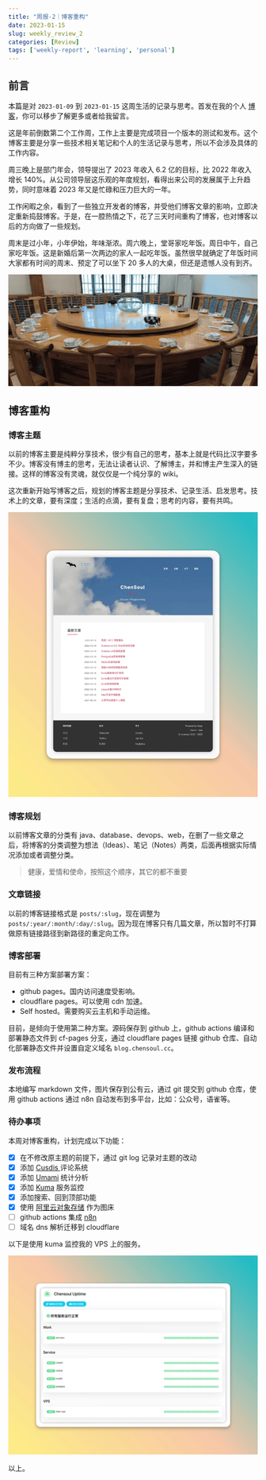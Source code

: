 ```yaml
---
title: "周报-2｜博客重构"
date: 2023-01-15
slug: weekly_review_2
categories: [Review]
tags: ['weekly-report', 'learning', 'personal']
---
```


## 前言

本篇是对 `2023-01-09` 到 `2023-01-15` 这周生活的记录与思考。首发在我的个人 [博客](https://blog.chensoul.cc/)，你可以移步了解更多或者给我留言。

这是年前倒数第二个工作周，工作上主要是完成项目一个版本的测试和发布。这个博客主要是分享一些技术相关笔记和个人的生活记录与思考，所以不会涉及具体的工作内容。

周三晚上是部门年会，领导提出了 2023 年收入 6.2 亿的目标，比 2022 年收入增长 140%。从公司领导层这乐观的年度规划，看得出来公司的发展属于上升趋势，同时意味着 2023 年又是忙碌和压力巨大的一年。

工作闲暇之余，看到了一些独立开发者的博客，并受他们博客文章的影响，立即决定重新捣鼓博客。于是，在一腔热情之下，花了三天时间重构了博客，也对博客以后的方向做了一些规划。

周末是过小年，小年伊始，年味渐浓。周六晚上，堂哥家吃年饭。周日中午，自己家吃年饭。这是新婚后第一次两边的家人一起吃年饭。虽然很早就确定了年饭时间大家都有时间的周末、预定了可以坐下 20 多人的大桌，但还是遗憾人没有到齐。

![new-year-dinner](../../../static/images/new-year-dinner.webp)

## 博客重构

### 博客主题

以前的博客主要是纯粹分享技术，很少有自己的思考，基本上就是代码比汉字要多不少。博客没有博主的思考，无法让读者认识、了解博主，并和博主产生深入的链接。这样的博客没有灵魂，就仅仅是一个纯分享的 wiki。

这次重新开始写博客之后，规划的博客主题是分享技术、记录生活、启发思考。技术上的文章，要有深度；生活的点滴，要有复盘；思考的内容，要有共鸣。

![blog-homepage-den-theme](../../../static/images/blog-homepage-den-theme.webp)

### 博客规划

以前博客文章的分类有 java、database、devops、web，在删了一些文章之后，将博客的分类调整为想法（Ideas）、笔记（Notes）两类，后面再根据实际情况添加或者调整分类。

> 健康，爱情和使命，按照这个顺序，其它的都不重要

### 文章链接

以前的博客链接格式是 `posts/:slug`，现在调整为 `posts/:year/:month/:day/:slug`。因为现在博客只有几篇文章，所以暂时不打算做原有链接路径到新路径的重定向工作。

### 博客部署

目前有三种方案部署方案：

- github pages。国内访问速度受影响。
- cloudflare pages。可以使用 cdn 加速。
- Self hosted。需要购买云主机和手动运维。

目前，是倾向于使用第二种方案。源码保存到 github 上，github actions 编译和部署静态文件到 cf-pages 分支，通过 cloudflare pages 链接 github 仓库、自动化部署静态文件并设置自定义域名 `blog.chensoul.cc`。

### 发布流程

本地编写 markdown 文件，图片保存到公有云，通过 git 提交到 github 仓库，使用 github actions 通过 n8n 自动发布到多平台，比如：公众号，语雀等。

### 待办事项

本周对博客重构，计划完成以下功能：

- [x] 在不修改原主题的前提下，通过 git log 记录对主题的改动
- [x] 添加 [Cusdis ](https://cusdis.com/)评论系统
- [x] 添加 [Umami](https://umami.is/) 统计分析
- [x] 添加 [Kuma](https://uptime.kuma.pet/) 服务监控
- [x] 添加搜索、回到顶部功能
- [x] 使用 [阿里云对象存储](https://oss.console.aliyun.com/overview) 作为图床
- [ ] github actions 集成 [n8n](https://n8n.io/)
- [ ] 域名 dns 解析迁移到 cloudflare

以下是使用 kuma 监控我的 VPS 上的服务。

![chensoul-uptime](../../../static/images/chensoul-uptime.webp)

以上。

